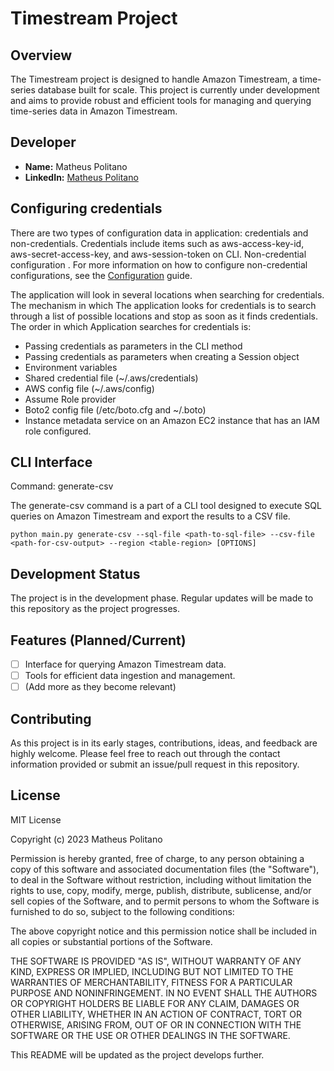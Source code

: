 # Timestream Project

## Overview
The Timestream project is designed to handle Amazon Timestream, a time-series database built for scale. This project is currently under development and aims to provide robust and efficient tools for managing and querying time-series data in Amazon Timestream.

## Developer
- **Name:** Matheus Politano
- **LinkedIn:** [Matheus Politano](https://www.linkedin.com/in/matheus-politano-08b762123/)
 


## Configuring credentials

There are two types of configuration data in application: credentials and non-credentials. Credentials include items such as aws-access-key-id, aws-secret-access-key, and aws-session-token on CLI. Non-credential configuration . For more information on how to configure non-credential configurations, see the [Configuration](https://boto3.amazonaws.com/v1/documentation/api/1.18.4/guide/configuration.html#guide-configuration) guide.

The application will look in several locations when searching for credentials. The mechanism in which The application looks for credentials is to search through a list of possible locations and stop as soon as it finds credentials. The order in which Application searches for credentials is:

- Passing credentials as parameters in the CLI method
- Passing credentials as parameters when creating a Session object
- Environment variables
- Shared credential file (~/.aws/credentials)
- AWS config file (~/.aws/config)
- Assume Role provider
- Boto2 config file (/etc/boto.cfg and ~/.boto)
- Instance metadata service on an Amazon EC2 instance that has an IAM role configured.



## CLI Interface

Command: generate-csv

The generate-csv command is a part of a CLI tool designed to execute SQL queries on Amazon Timestream and export the results to a CSV file.

```
python main.py generate-csv --sql-file <path-to-sql-file> --csv-file <path-for-csv-output> --region <table-region> [OPTIONS]

```

## Development Status
The project is in the development phase. Regular updates will be made to this repository as the project progresses.


## Features (Planned/Current)
- [ ] Interface for querying Amazon Timestream data.
- [ ] Tools for efficient data ingestion and management.
- [ ] (Add more as they become relevant)

## Contributing
As this project is in its early stages, contributions, ideas, and feedback are highly welcome. Please feel free to reach out through the contact information provided or submit an issue/pull request in this repository.

## License
MIT License

Copyright (c) 2023 Matheus Politano

Permission is hereby granted, free of charge, to any person obtaining a copy
of this software and associated documentation files (the "Software"), to deal
in the Software without restriction, including without limitation the rights
to use, copy, modify, merge, publish, distribute, sublicense, and/or sell
copies of the Software, and to permit persons to whom the Software is
furnished to do so, subject to the following conditions:

The above copyright notice and this permission notice shall be included in all
copies or substantial portions of the Software.

THE SOFTWARE IS PROVIDED "AS IS", WITHOUT WARRANTY OF ANY KIND, EXPRESS OR
IMPLIED, INCLUDING BUT NOT LIMITED TO THE WARRANTIES OF MERCHANTABILITY,
FITNESS FOR A PARTICULAR PURPOSE AND NONINFRINGEMENT. IN NO EVENT SHALL THE
AUTHORS OR COPYRIGHT HOLDERS BE LIABLE FOR ANY CLAIM, DAMAGES OR OTHER
LIABILITY, WHETHER IN AN ACTION OF CONTRACT, TORT OR OTHERWISE, ARISING FROM,
OUT OF OR IN CONNECTION WITH THE SOFTWARE OR THE USE OR OTHER DEALINGS IN THE
SOFTWARE.

This README will be updated as the project develops further.
